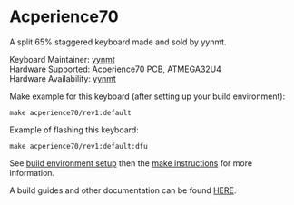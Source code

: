 Acperience70
=========

A split 65% staggered keyboard made and sold by yynmt.

Keyboard Maintainer: [yynmt](https://yynmt.com/)  
Hardware Supported: Acperience70 PCB, ATMEGA32U4  
Hardware Availability: [yynmt](https://yynmt.com/)  

Make example for this keyboard (after setting up your build environment):

    make acperience70/rev1:default

Example of flashing this keyboard:

    make acperience70/rev1:default:dfu

See [build environment setup](https://docs.qmk.fm/#/getting_started_build_tools) then the [make instructions](https://docs.qmk.fm/#/getting_started_make_guide) for more information.

A build guides and other documentation can be found [HERE](https://github.com/yynmt/Acperience70).

